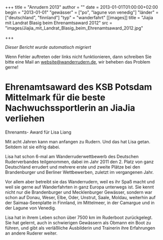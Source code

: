 +++
title = "Anrudern 2013"
author = ""
date = 2013-01-01T01:00:00+02:00
begin = "2013-01-01"
"gewässer" = ["po", "lagune von venedig"]
"länder" = ["deutschland", "finnland"]
"typ" = "wanderfahrt"
[[images]]
title = "Jiajia mit Landrat Blasig beim Ehrenamtsaward 2012"
src = "images/Jiajia_mit_Landrat_Blasig_beim_Ehrenamtsaward_2012.jpg"

+++


*Dieser Bericht wurde automatisch migriert*

Wenn Fehler auftreten oder links nicht funktionieren, dann schreiben Sie bitte eine Mail an website@wanderrudern.de, wir beheben das Problem gerne!



# Ehrenamtsaward des KSB Potsdam Mittelmark für die beste Nachwuchssportlerin an JiaJia verliehen


Ehrenamts- Award für Lisa Liang

Mit acht Jahren kann man anfangen zu Rudern. Und das hat Lisa getan. Seitdem ist sie eifrig dabei.

Lisa hat schon 6-mal am Wanderruderwettbewerb des Deutschen Ruderverbandes teilgenommen, dabei im Jahr 2011 den 2. Platz von ganz Deutschland errudert und mehrere erste und zweite Plätze bei den Brandenburger und Berliner Wettbewerben, zuletzt im vergangenen Jahr.

Vor allem aber betreibt sie das Wanderrudern, weil es ihr Spaß macht und weil sie gerne auf Wanderfahrten in ganz Europa unterwegs ist. Sie kennt nicht nur die Brandenburger und Mecklenburger Gewässer, sondern war schon auf Donau, Weser, Elbe, Oder, Unstrut, Saale, Moldau, weiterhin auf der Saimaa-Seenplatte in Finnland, im Mittelmeer, in der Camargue und in der Lagune von Venedig.

Lisa hat in ihrem Leben schon über 7500 km im Ruderboot zurückgelegt. Sie hat gelernt, auch in schwierigen Gewässern als Obmann ein Boot zu führen, und gibt als verläßliche Ausbilderin und Trainerin ihre Erfahrungen an andere Ruderer weiter.